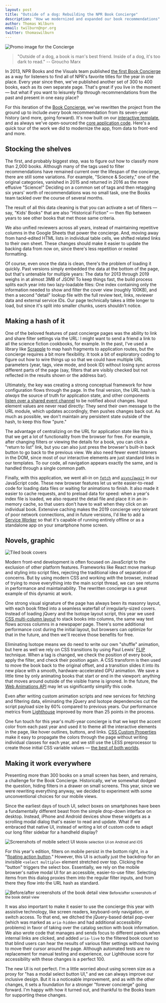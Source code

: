 ```yaml
---
layout: post
title: "Outside of a dog: Rebuilding the NPR Book Concierge"
description: "How we modernized and expanded our book recommendations"
author: Thomas Wilburn
email: twilburn@npr.org
twitter: thomaswilburn
---
```


![Promo image for the Concierge](/img/book-concierge-2019.jpg)

> "Outside of a dog, a book is man's best friend. Inside of a dog, it's too dark to read."
> -- Groucho Marx

In 2013, NPR Books and the Visuals team published [the first Book Concierge](https://blog.apps.npr.org/2013/12/10/the-book-concierge.html) as a way for listeners to find all of NPR's favorite titles for the year in one place. Every year since then, we've published another set of 300 to 400 books, each as its own separate page. That's great if you live in the moment — but what if you want to leisurely flip through recommendations from the past and present in one easy place?

For this iteration of the [Book Concierge](http://apps.npr.org/best-books/), we've rewritten the project from the ground up to include *every* book recommendation from its seven-year history (and more, going forward). It's now built on our [interactive template](https://github.com/nprapps/interactive-template), and as always we've open-sourced the [core application code](https://github.com/nprapps/book-concierge). Here's a quick tour of the work we did to modernize the app, from data to front-end and more.

## Stocking the shelves

The first, and probably biggest step, was to figure out how to classify more than 2,000 books. Although many of the tags used to filter recommendations have remained current over the lifespan of the concierge, there are still some variations. For example, "Science & Society," one of the original categories, vanished in 2015 and returned in 2016 as the more effusive "Science!" Deciding on a common set of tags and then retagging six years' worth of recommendations was no small task, one the Books team tackled over the course of several months.

The result of all this data cleaning is that you can activate a set of filters — say, "Kids' Books" that are also "Historical Fiction" — then flip between years to see other books that met those same criteria.

We also unified reviewers across all years, instead of maintaining repetitive columns in the Google Sheets that power the concierge. And, moving away from hand-edited HTML lists in individual table cells, we shifted related links to their own sheet. These changes should make it easier to update the backing data from now on, since there's less repetition or nested formatting.

Of course, even once the data is clean, there's the problem of loading it quickly. Past versions simply embedded the data at the bottom of the page, but that's untenable for multiple years: The data for 2013 through 2019 weighs in at almost 3MB of JSON! To keep things fast, the build process splits each year into two lazy-loadable files: One index containing only the information needed to show and filter the cover view (roughly 100KB), and then a second "detail" lookup file with the full review text, links, reviewer data and external service IDs. Our page technically takes a little longer to load, but since it's split into smaller chunks, users shouldn’t notice.

## Making a hash of it

One of the beloved features of past concierge pages was the ability to link and share filter settings via the URL: I might want to send a friend a link to all the science fiction cookbooks, for example. In the past, I've used a library like [Scrapple](https://github.com/thomaswilburn/scrapple) to map hash fragments to application routes, but the concierge requires a bit more flexibility. It took a bit of exploratory coding to figure out how to wire things up so that we could have multiple URL parameters (year, tags, view mode, and book ID) without losing sync across different parts of the page (say, filters that are visibly checked but not reflected in the results shown or the address bar).

Ultimately, the key was creating a strong conceptual framework for how configuration flows through the page. In the final version, the URL hash is *always* the source of truth for application state, and other components [listen over a shared event channel](https://github.com/nprapps/book-concierge/blob/3dfe730fd05d44328b1fd4329bb36583d9d9f87f/src/js/main.js#L46) to be notified about changes. Input element values are never read directly: They send their own message to the URL module, which updates accordingly, then pushes changes back out. As much as possible, we don't maintain any persistent state outside of the hash, to keep this flow "pure."

The advantage of centralizing on the URL for application state like this is that we get a lot of functionality from the browser for free. For example, after changing filters or viewing the details for a book, you can click a "return to list" link, but you can also just press the browser's built-in back button to go back to the previous view. We also need fewer event listeners in the DOM, since most of our interactive elements are just standard links in our templates. To our code, all navigation appears exactly the same, and is handled through a single common path.

Finally, with this application, we went all-in on [`fetch`](https://developer.mozilla.org/en-US/docs/Web/API/Fetch_API) and [`async`/`await`](https://developer.mozilla.org/en-US/docs/Learn/JavaScript/Asynchronous/Async_await) in our JavaScript code. These new browser features let us write easier-to-read code for loading data files or waiting for animations to finish. It also made it easier to cache requests, and to preload data for speed: when a year's index file is loaded, we also request the detail file and place it in an in-memory cache, so that users don't have to wait when they click on an individual book. Extensive caching makes the 2019 concierge very tolerant of poor network connections, and in future versions, I'd like to add a [Service Worker](https://developer.mozilla.org/en-US/docs/Web/API/Service_Worker_API) so that it's capable of running entirely offline or as a standalone app on your smartphone home screen.

## Novels, graphic

![Tiled book covers](/img/posts/2019-12-03-books/tiles.jpg)

Modern front-end development is often focused on JavaScript to the exclusion of other platform features. Frameworks like React move markup and styling into script files, rejecting the traditional idea of separation of concerns. But by using modern CSS and working *with* the browser, instead of trying to move everything into the main script thread, we can see returns in performance and maintainability. The rewritten concierge is a great example of this dynamic at work.

One strong visual signature of the page has always been its masonry layout, with each book fitted into a seamless waterfall of irregularly-sized covers. Instead of loading jQuery and the Isotope layout script, this year we used [CSS multi-column layout](https://developer.mozilla.org/en-US/docs/Web/CSS/CSS_Columns) to stack books into columns, the same way text flows across columns in a newspaper page. There's some additional performance cost during the initial layout, but browsers can optimize for that in the future, and then we'll receive those benefits for free.

Eliminating Isotope means we do need to write our own "shuffle" animation, but here as well we rely on CSS transitions by using Paul Lewis' [FLIP](https://aerotwist.com/blog/flip-your-animations/) technique. When a tag is changed, we check the position of every book, apply the filter, and check their position again. A CSS transform is then used to move the book back to the original offset, and a transition slides it into its new place with a smooth, hardware-accelerated GPU animation. We save a little time by only animating books that start or end in the viewport: anything that moves around outside of the visible frame is ignored. In the future, the [Web Animations API](https://developer.mozilla.org/en-US/docs/Web/API/Web_Animations_API) may let us significantly simplify this code.

Even after writing custom animation scripts and new services for fetching and filtering data, eliminating the jQuery and Isotope dependencies cut the script payload size by 60% compared to previous years. Our performance metrics from [Lighthouse](https://developers.google.com/web/tools/lighthouse) improved by more than 25 points in the process.

One fun touch for this year's multi-year concierge is that we kept the accent color from each past year and used it to theme all the interactive elements in the page, like hover outlines, buttons, and links. [CSS Custom Properties](https://developer.mozilla.org/en-US/docs/Web/CSS/--*) make it easy to propagate the colors through the page without writing individual classes for each year, and we still use the LESS preprocessor to create those initial CSS variable values — [the best of both worlds](https://github.com/nprapps/book-concierge/blob/3dfe730fd05d44328b1fd4329bb36583d9d9f87f/src/css/theming.less#L16).

## Making it work everywhere

Presenting more than 300 books on a small screen has been, and remains, a challenge for the Book Concierge. Historically, we've somewhat dodged the question, hiding filters in a drawer on small screens. This year, since we were rewriting everything anyway, we decided to experiment with some unconventional choices for our mobile views.

Since the earliest days of touch UI, select boxes on smartphones have been a fundamentally different beast from the simple drop-down interface on desktop. Instead, iPhone and Android devices show these widgets as a scrolling modal dialog that's easier to read and update. What if we embraced that native UI, instead of writing a lot of custom code to adapt our long filter sidebar for a handheld display?

![Screenshots of mobile select UI](/img/posts/2019-12-03-books/mobile-select.jpg)
<small>Mobile selection UI on Android and iOS</small>

For this year's edition, filters on mobile persist in the bottom right, in a "[floating action button](https://material.io/components/buttons-floating-action-button/)." However, this UI is actually just the backdrop for an invisible `<select multiple>` element stretched over top. Clicking the "button" triggers the select box. Essentially, we rely on the mobile browser's native modal UI for an accessible, easier-to-use filter. Selecting items from this dialog proxies them into the regular filter inputs, and from there they flow into the URL hash as standard.

![Before/after screenshots of the book detail view](/img/posts/2019-12-03-books/details.jpg)
<small>Before/after screenshots of the book detail view</small>

It was also important to make it easier to use the concierge this year with assistive technology, like screen readers, keyboard-only navigation, or switch access. To that end, we ditched the jQuery-based detail pop-over (which was marked as `aria-hidden` and had additional accessibility problems) in favor of taking over the catalog section with book information. We also wrote code that manages and sends focus to different panels when internal links are clicked, and added `aria-live` to the filtered book count so that blind users can hear the results of various filter settings without having to move their cursor around the page. Although automated tests are no replacement for manual testing and experience, our Lighthouse score for accessibility with these changes is a perfect 100.

The new UI is not perfect. I'm a little worried about using screen size as a proxy for "has a modal select button UI," and we can always improve our inclusive design. But it is a noticeable improvement, and as with the other changes, it sets a foundation for a stronger "forever concierge" going forward. I'm happy with how it turned out, and thankful to the Books team for supporting these changes.
